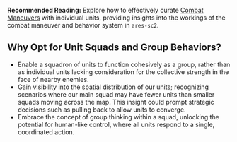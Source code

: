 <b>Recommended Reading:</b> Explore how to effectively curate 
[Combat Maneuvers](./combat_maneuver_example.md) with individual units, 
providing insights into the workings of the combat maneuver and behavior system in `ares-sc2`.

## Why Opt for Unit Squads and Group Behaviors?

 - Enable a squadron of units to function cohesively as a group, rather than as 
individual units lacking consideration for the collective strength in the face of nearby enemies.
 - Gain visibility into the spatial distribution of our units; recognizing scenarios 
where our main squad may have fewer units than smaller squads moving across the map. 
This insight could prompt strategic decisions such as pulling back to allow units to converge.
 - Embrace the concept of group thinking within a squad, unlocking the potential for 
human-like control, where all units respond to a single, coordinated action.
